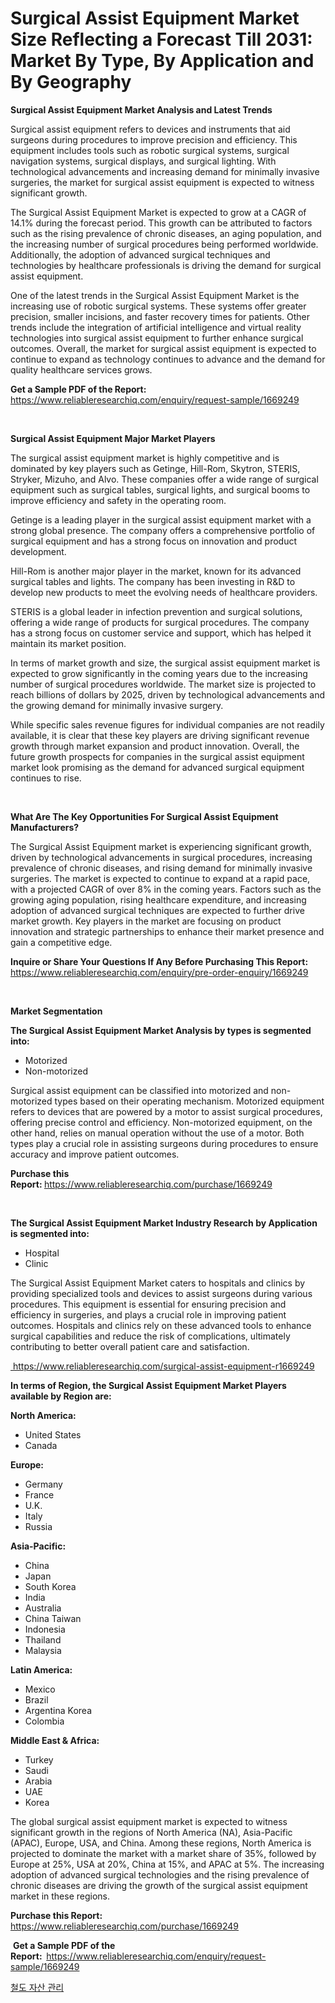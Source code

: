 <p><h1>Surgical Assist Equipment Market Size Reflecting a Forecast Till 2031: Market By Type, By Application and By Geography</h1></p><p><strong>Surgical Assist Equipment Market Analysis and Latest Trends</strong></p>
<p><p>Surgical assist equipment refers to devices and instruments that aid surgeons during procedures to improve precision and efficiency. This equipment includes tools such as robotic surgical systems, surgical navigation systems, surgical displays, and surgical lighting. With technological advancements and increasing demand for minimally invasive surgeries, the market for surgical assist equipment is expected to witness significant growth.</p><p>The Surgical Assist Equipment Market is expected to grow at a CAGR of 14.1% during the forecast period. This growth can be attributed to factors such as the rising prevalence of chronic diseases, an aging population, and the increasing number of surgical procedures being performed worldwide. Additionally, the adoption of advanced surgical techniques and technologies by healthcare professionals is driving the demand for surgical assist equipment.</p><p>One of the latest trends in the Surgical Assist Equipment Market is the increasing use of robotic surgical systems. These systems offer greater precision, smaller incisions, and faster recovery times for patients. Other trends include the integration of artificial intelligence and virtual reality technologies into surgical assist equipment to further enhance surgical outcomes. Overall, the market for surgical assist equipment is expected to continue to expand as technology continues to advance and the demand for quality healthcare services grows.</p></p>
<p><strong>Get a Sample PDF of the Report:&nbsp;</strong> <a href="https://www.reliableresearchiq.com/enquiry/request-sample/1669249">https://www.reliableresearchiq.com/enquiry/request-sample/1669249</a></p>
<p>&nbsp;</p>
<p><strong>Surgical Assist Equipment Major Market Players</strong></p>
<p><p>The surgical assist equipment market is highly competitive and is dominated by key players such as Getinge, Hill-Rom, Skytron, STERIS, Stryker, Mizuho, and Alvo. These companies offer a wide range of surgical equipment such as surgical tables, surgical lights, and surgical booms to improve efficiency and safety in the operating room.</p><p>Getinge is a leading player in the surgical assist equipment market with a strong global presence. The company offers a comprehensive portfolio of surgical equipment and has a strong focus on innovation and product development.</p><p>Hill-Rom is another major player in the market, known for its advanced surgical tables and lights. The company has been investing in R&D to develop new products to meet the evolving needs of healthcare providers.</p><p>STERIS is a global leader in infection prevention and surgical solutions, offering a wide range of products for surgical procedures. The company has a strong focus on customer service and support, which has helped it maintain its market position.</p><p>In terms of market growth and size, the surgical assist equipment market is expected to grow significantly in the coming years due to the increasing number of surgical procedures worldwide. The market size is projected to reach billions of dollars by 2025, driven by technological advancements and the growing demand for minimally invasive surgery.</p><p>While specific sales revenue figures for individual companies are not readily available, it is clear that these key players are driving significant revenue growth through market expansion and product innovation. Overall, the future growth prospects for companies in the surgical assist equipment market look promising as the demand for advanced surgical equipment continues to rise.</p></p>
<p>&nbsp;</p>
<p><strong>What Are The Key Opportunities For Surgical Assist Equipment Manufacturers?</strong></p>
<p><p>The Surgical Assist Equipment market is experiencing significant growth, driven by technological advancements in surgical procedures, increasing prevalence of chronic diseases, and rising demand for minimally invasive surgeries. The market is expected to continue to expand at a rapid pace, with a projected CAGR of over 8% in the coming years. Factors such as the growing aging population, rising healthcare expenditure, and increasing adoption of advanced surgical techniques are expected to further drive market growth. Key players in the market are focusing on product innovation and strategic partnerships to enhance their market presence and gain a competitive edge.</p></p>
<p><strong>Inquire or Share Your Questions If Any Before Purchasing This Report:</strong> <a href="https://www.reliableresearchiq.com/enquiry/pre-order-enquiry/1669249">https://www.reliableresearchiq.com/enquiry/pre-order-enquiry/1669249</a></p>
<p>&nbsp;</p>
<p><strong>Market Segmentation</strong></p>
<p><strong>The Surgical Assist Equipment Market Analysis by types is segmented into:</strong></p>
<p><ul><li>Motorized</li><li>Non-motorized</li></ul></p>
<p><p>Surgical assist equipment can be classified into motorized and non-motorized types based on their operating mechanism. Motorized equipment refers to devices that are powered by a motor to assist surgical procedures, offering precise control and efficiency. Non-motorized equipment, on the other hand, relies on manual operation without the use of a motor. Both types play a crucial role in assisting surgeons during procedures to ensure accuracy and improve patient outcomes.</p></p>
<p><strong>Purchase this Report:&nbsp;</strong><a href="https://www.reliableresearchiq.com/purchase/1669249">https://www.reliableresearchiq.com/purchase/1669249</a></p>
<p>&nbsp;</p>
<p><strong>The Surgical Assist Equipment Market Industry Research by Application is segmented into:</strong></p>
<p><ul><li>Hospital</li><li>Clinic</li></ul></p>
<p><p>The Surgical Assist Equipment Market caters to hospitals and clinics by providing specialized tools and devices to assist surgeons during various procedures. This equipment is essential for ensuring precision and efficiency in surgeries, and plays a crucial role in improving patient outcomes. Hospitals and clinics rely on these advanced tools to enhance surgical capabilities and reduce the risk of complications, ultimately contributing to better overall patient care and satisfaction.</p></p>
<p><a href="https://www.reliableresearchiq.com/surgical-assist-equipment-r1669249">&nbsp;https://www.reliableresearchiq.com/surgical-assist-equipment-r1669249</a></p>
<p><strong>In terms of Region, the Surgical Assist Equipment Market Players available by Region are:</strong></p>
<p>
    <p> <strong> North America: </strong>
        <ul>
            <li>United States</li>
            <li>Canada</li>
        </ul>
        </p> 
    <p> <strong> Europe: </strong>
        <ul>
            <li>Germany</li>
            <li>France</li>
            <li>U.K.</li>
            <li>Italy</li>
            <li>Russia</li>
        </ul>
        </p> 
    <p> <strong> Asia-Pacific: </strong>
        <ul>
            <li>China</li>
            <li>Japan</li>
            <li>South Korea</li>
            <li>India</li>
            <li>Australia</li>
            <li>China Taiwan</li>
            <li>Indonesia</li>
            <li>Thailand</li>
            <li>Malaysia</li>
        </ul>
        </p> 
    <p> <strong> Latin America: </strong>
        <ul>
            <li>Mexico</li>
            <li>Brazil</li>
            <li>Argentina Korea</li>
            <li>Colombia</li>
        </ul>
        </p> 
    <p> <strong> Middle East & Africa: </strong>
        <ul>
            <li>Turkey</li>
            <li>Saudi</li>
            <li>Arabia</li>
            <li>UAE</li>
            <li>Korea</li>
        </ul>
    </p>
    </p>
<p><p>The global surgical assist equipment market is expected to witness significant growth in the regions of North America (NA), Asia-Pacific (APAC), Europe, USA, and China. Among these regions, North America is projected to dominate the market with a market share of 35%, followed by Europe at 25%, USA at 20%, China at 15%, and APAC at 5%. The increasing adoption of advanced surgical technologies and the rising prevalence of chronic diseases are driving the growth of the surgical assist equipment market in these regions.</p></p>
<p><strong>Purchase this Report: </strong><a href="https://www.reliableresearchiq.com/purchase/1669249">https://www.reliableresearchiq.com/purchase/1669249</a></p>
<p>&nbsp;<strong>Get a Sample PDF of the Report:&nbsp;&nbsp;</strong><a href="https://www.reliableresearchiq.com/enquiry/request-sample/1669249">https://www.reliableresearchiq.com/enquiry/request-sample/1669249</a></p>
<p><strong></strong></p>
<p><p><a href="https://github.com/hxzi07639916/Market-Research-Report-List-3/blob/main/143176077659.md">철도 자산 관리</a></p></p>